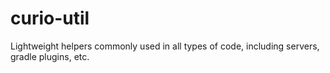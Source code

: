 # curio-util

Lightweight helpers commonly used in all types of code, including servers, gradle plugins, etc.
